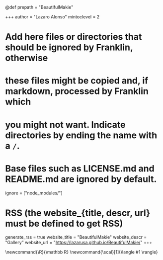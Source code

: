 @def prepath = "BeautifulMakie"
<!--
Add here global page variables to use throughout your website.
-->
+++
author = "Lazaro Alonso"
mintoclevel = 2

# Add here files or directories that should be ignored by Franklin, otherwise
# these files might be copied and, if markdown, processed by Franklin which
# you might not want. Indicate directories by ending the name with a `/`.
# Base files such as LICENSE.md and README.md are ignored by default.
ignore = ["node_modules/"]

# RSS (the website_{title, descr, url} must be defined to get RSS)
generate_rss = true
website_title = "BeautifulMakie"
website_descr = "Gallery"
website_url   = "https://lazarusa.github.io/BeautifulMakie/"
+++

<!--
Add here global latex commands to use throughout your pages.
-->
\newcommand{\R}{\mathbb R}
\newcommand{\scal}[1]{\langle #1 \rangle}
